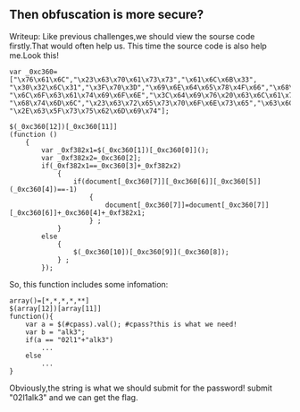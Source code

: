 Then obfuscation is more secure?
-------

Writeup:
Like previous challenges,we should view the sourse code firstly.That would often help us.
This time the source code is also help me.Look this!
```
var _0xc360=["\x76\x61\x6C","\x23\x63\x70\x61\x73\x73","\x61\x6C\x6B\x33",
"\x30\x32\x6C\x31","\x3F\x70\x3D","\x69\x6E\x64\x65\x78\x4F\x66","\x68\x72\x65\x66",
"\x6C\x6F\x63\x61\x74\x69\x6F\x6E","\x3C\x64\x69\x76\x20\x63\x6C\x61\x73\x73\x3D\x27\x65\x72\x72\x6F\x72\x27\x3E\x57\x72\x6F\x6E\x67\x20\x70\x61\x73\x73\x77\x6F\x72\x64\x20\x73\x6F\x72\x72\x79\x2E\x3C\x2F\x64\x69\x76\x3E",
"\x68\x74\x6D\x6C","\x23\x63\x72\x65\x73\x70\x6F\x6E\x73\x65","\x63\x6C\x69\x63\x6B",
"\x2E\x63\x5F\x73\x75\x62\x6D\x69\x74"];

$(_0xc360[12])[_0xc360[11]]
(function ()
    {
        var _0xf382x1=$(_0xc360[1])[_0xc360[0]]();
        var _0xf382x2=_0xc360[2];
        if(_0xf382x1==_0xc360[3]+_0xf382x2)
            {
                if(document[_0xc360[7]][_0xc360[6]][_0xc360[5]](_0xc360[4])==-1)
                    {
                        document[_0xc360[7]]=document[_0xc360[7]][_0xc360[6]]+_0xc360[4]+_0xf382x1;
                    } ;
            }
        else
            {
                $(_0xc360[10])[_0xc360[9]](_0xc360[8]);
            } ;
        });
```
So, this function includes some infomation:
```
array()=[*,*,*,*,**]
$(array[12])[array[11]]
function(){
	var a = $(#cpass).val(); #cpass?this is what we need!
	var b = "alk3";
	if(a == "02l1"+"alk3")
		...
	else
		...
}
```
Obviously,the string is what we should submit for the password!
submit "02l1alk3" and we can get the flag.
